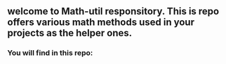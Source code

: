 ## welcome to Math-util responsitory. This is repo offers various math methods used in your projects as the helper ones.

### You will find in this repo:
